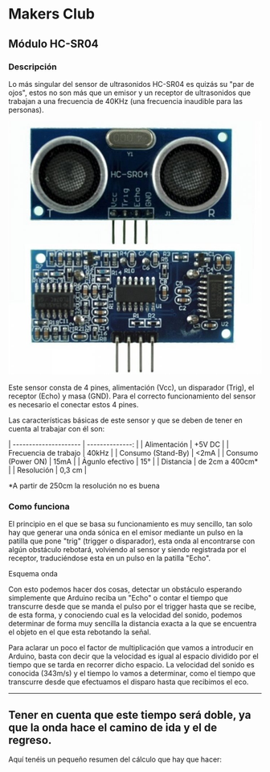 # Makers Club
## Módulo HC-SR04


### Descripción
Lo más singular del sensor de ultrasonidos HC-SR04 es quizás su "par de ojos", estos no son más que un emisor y un receptor de ultrasonidos que trabajan a una frecuencia de 40KHz (una frecuencia inaudible para las personas).

![Ultrasonidos HC-SR04](https://github.com/makersclubpp/MC_module_hc-sr04/blob/master/img/HCSR04.jpg)

Este sensor consta de 4 pines, alimentación (Vcc), un disparador (Trig), el receptor (Echo) y masa (GND). Para el correcto funcionamiento del sensor es necesario el conectar estos 4 pines.

Las características básicas de este sensor y que se deben de tener en cuenta al trabajar con él son:

| --------------------- | --------------: |
| Alimentación          | +5V DC          |
| Frecuencia de trabajo | 40kHz           |
| Consumo (Stand-By)    | <2mA            |
| Consumo (Power ON)    | 15mA            |
| Águnlo efectivo       | 15°             |
| Distancia             | de 2cm a 400cm* |
| Resolución            | 0,3 cm          |

*A partir de 250cm la resolución no es buena


### Como funciona

El principio en el que se basa su funcionamiento es muy sencillo, tan solo hay que generar una onda sónica en el emisor mediante un pulso en la patilla que pone "trig" (trigger o disparador), esta onda al encontrarse con algún obstáculo rebotará, volviendo al sensor y siendo registrada por el receptor, traduciéndose esta en un pulso en la patilla "Echo".

Esquema onda

Con esto podemos hacer dos cosas, detectar un obstáculo esperando simplemente que Arduino reciba un "Echo" o contar el tiempo que transcurre desde que se manda el pulso por el trigger hasta que se recibe, de esta forma, y conociendo cual es la velocidad del sonido, podemos determinar de forma muy sencilla la distancia exacta a la que se encuentra el objeto en el que esta rebotando la señal.

Para aclarar un poco el factor de multiplicación que vamos a introducir en Arduino, basta con decir que la velocidad es igual al espacio dividido por el tiempo que se tarda en recorrer dicho espacio. La velocidad del sonido es conocida (343m/s) y el tiempo lo vamos a determinar, como el tiempo que transcurre desde que efectuamos el disparo hasta que recibimos el eco.

---
Tener en cuenta que este tiempo será doble, ya que la onda hace el camino de ida y el de regreso.
---

Aquí tenéis un pequeño resumen del cálculo que hay que hacer:
